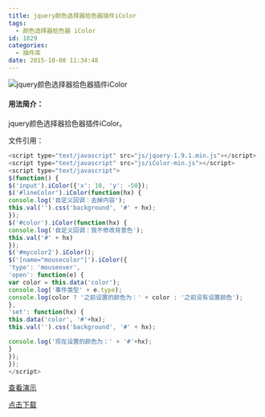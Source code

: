 ```yaml
---
title: jquery颜色选择器拾色器插件iColor
tags:
  - 颜色选择器拾色器 iColor
id: 1829
categories:
  - 插件库
date: 2015-10-08 11:34:48
---
```


![jquery颜色选择器拾色器插件iColor](http://www.npm8.com/wp-content/uploads/2015/10/67327.jpg)

#### 用法简介：


jquery颜色选择器拾色器插件iColor。

文件引用：
```javascript
<script type="text/javascript" src="js/jquery-1.9.1.min.js"></script>
<script type="text/javascript" src="js/iColor-min.js"></script>
<script type="text/javascript">
$(function() {
$('input').iColor({'x': 10, 'y': -50});
$('#lineColor').iColor(function(hx) {
console.log('自定义回调：去掉内容');
this.val('').css('background', '#' + hx);
});
$('#color').iColor(function(hx) {
console.log('自定义回调：我不修改背景色');
this.val('#' + hx)
});
$('#mycolor2').iColor();
$('[name="mousecolor"]').iColor({
'type': 'mouseover',
'open': function(e) {
var color = this.data('color');
console.log('事件类型' + e.type);
console.log(color ? '之前设置的颜色为：' + color : '之前没有设置颜色');
},
'set': function(hx) {
this.data('color', '#'+hx);
this.val('').css('background', '#' + hx);

console.log('现在设置的颜色为：' + '#'+hx);
}
});
});
</script>
```
[查看演示](http://demo.grycheng.com/case/icolor/)

[点击下载](http://www.npm8.com/wp-content/uploads/2015/10/icolor.zip)